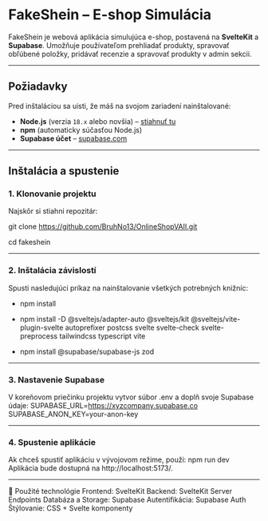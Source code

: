 # FakeShein – E-shop Simulácia

FakeShein je webová aplikácia simulujúca e-shop, postavená na **SvelteKit** a **Supabase**. Umožňuje používateľom prehliadať produkty, spravovať obľúbené položky, pridávať recenzie a spravovať produkty v admin sekcii.

---

##  Požiadavky
Pred inštaláciou sa uisti, že máš na svojom zariadení nainštalované:
- **Node.js** (verzia `18.x` alebo novšia) – [stiahnuť tu](https://nodejs.org/)
- **npm** (automaticky súčasťou Node.js)
- **Supabase účet** – [supabase.com](https://supabase.com/)

---

##  Inštalácia a spustenie

### 1. Klonovanie projektu
Najskôr si stiahni repozitár:

git clone https://github.com/BruhNo13/OnlineShopVAII.git

cd fakeshein

---

### 2. Inštalácia závislostí
Spusti nasledujúci príkaz na nainštalovanie všetkých potrebných knižníc:

- npm install

- npm install -D @sveltejs/adapter-auto @sveltejs/kit @sveltejs/vite-plugin-svelte autoprefixer postcss svelte svelte-check svelte-preprocess tailwindcss typescript vite

- npm install @supabase/supabase-js zod

---

### 3. Nastavenie Supabase
V koreňovom priečinku projektu vytvor súbor .env a doplň svoje Supabase údaje:
SUPABASE_URL=https://xyzcompany.supabase.co
SUPABASE_ANON_KEY=your-anon-key

---

### 4. Spustenie aplikácie
Ak chceš spustiť aplikáciu v vývojovom režime, použi:
npm run dev
Aplikácia bude dostupná na http://localhost:5173/.

---

🌟 Použité technológie
Frontend: SvelteKit
Backend: SvelteKit Server Endpoints
Databáza a Storage: Supabase
Autentifikácia: Supabase Auth
Štýlovanie: CSS + Svelte komponenty
